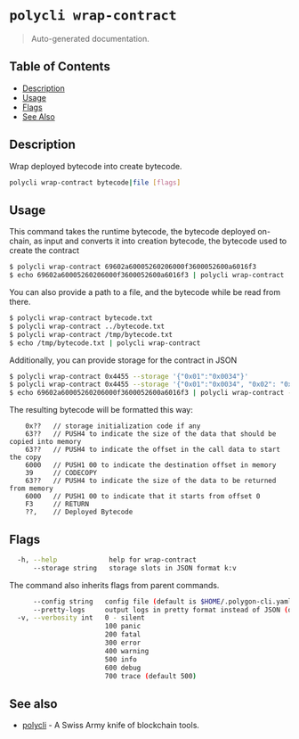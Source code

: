 # `polycli wrap-contract`

> Auto-generated documentation.

## Table of Contents

- [Description](#description)
- [Usage](#usage)
- [Flags](#flags)
- [See Also](#see-also)

## Description

Wrap deployed bytecode into create bytecode.

```bash
polycli wrap-contract bytecode|file [flags]
```

## Usage

This command takes the runtime bytecode, the bytecode deployed on-chain, as input and converts it into creation bytecode, the bytecode used to create the contract

```bash
$ polycli wrap-contract 69602a60005260206000f3600052600a6016f3
$ echo 69602a60005260206000f3600052600a6016f3 | polycli wrap-contract 

```

You can also provide a path to a file, and the bytecode while be read from there.

```bash
$ polycli wrap-contract bytecode.txt
$ polycli wrap-contract ../bytecode.txt
$ polycli wrap-contract /tmp/bytecode.txt
$ echo /tmp/bytecode.txt | polycli wrap-contract
```

Additionally, you can provide storage for the contract in JSON
```bash
$ polycli wrap-contract 0x4455 --storage '{"0x01":"0x0034"}'
$ polycli wrap-contract 0x4455 --storage '{"0x01":"0x0034", "0x02": "0xFF"}'
$ echo 69602a60005260206000f3600052600a6016f3 | polycli wrap-contract --storage '{"0x01":"0x0034", "0x02": "0xFF"}'
```

The resulting bytecode will be formatted this way:

		0x??   // storage initialization code if any
		63??   // PUSH4 to indicate the size of the data that should be copied into memory
		63??   // PUSH4 to indicate the offset in the call data to start the copy
		6000   // PUSH1 00 to indicate the destination offset in memory
		39     // CODECOPY
		63??   // PUSH4 to indicate the size of the data to be returned from memory
		6000   // PUSH1 00 to indicate that it starts from offset 0
		F3     // RETURN
		??,    // Deployed Bytecode

## Flags

```bash
  -h, --help             help for wrap-contract
      --storage string   storage slots in JSON format k:v
```

The command also inherits flags from parent commands.

```bash
      --config string   config file (default is $HOME/.polygon-cli.yaml)
      --pretty-logs     output logs in pretty format instead of JSON (default true)
  -v, --verbosity int   0 - silent
                        100 panic
                        200 fatal
                        300 error
                        400 warning
                        500 info
                        600 debug
                        700 trace (default 500)
```

## See also

- [polycli](polycli.md) - A Swiss Army knife of blockchain tools.
